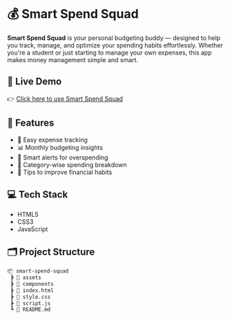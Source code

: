 # 💰 Smart Spend Squad

**Smart Spend Squad** is your personal budgeting buddy — designed to help you track, manage, and optimize your spending habits effortlessly. Whether you're a student or just starting to manage your own expenses, this app makes money management simple and smart.

## 🔗 Live Demo

👉 [Click here to use Smart Spend Squad](https://preview--smart-spend-squad.lovable.app/)


## 📌 Features

- 🧮 Easy expense tracking
- 📊 Monthly budgeting insights
- 🔔 Smart alerts for overspending
- 💼 Category-wise spending breakdown
- 🧠 Tips to improve financial habits

## 💻 Tech Stack

- HTML5
- CSS3
- JavaScript

## 🗂️ Project Structure

```bash
📦 smart-spend-squad
 ┣ 📂 assets
 ┣ 📂 components
 ┣ 📜 index.html
 ┣ 📜 style.css
 ┣ 📜 script.js
 ┗ 📜 README.md
